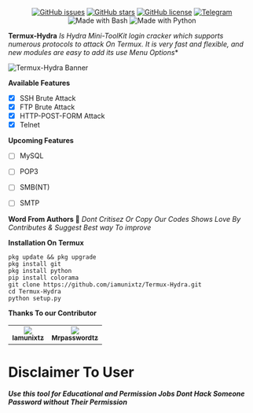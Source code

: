<p align="center">
  <a href="https://github.com/iamunixtz/Termux-Hydra/issues"><img src="https://img.shields.io/github/issues/iamunixtz/Termux-Hydra.svg" alt="GitHub issues"></a>
  <a href="https://github.com/iamunixtz/Termux-Hydra/stargazers"><img src="https://img.shields.io/github/stars/iamunixtz/Termux-Hydra.svg" alt="GitHub stars"></a>
  <a href="https://github.com/iamunixtz/Termux-Hydra/blob/master/LICENSE"><img src="https://img.shields.io/github/license/iamunixtz/Termux-Hydra.svg" alt="GitHub license"></a>
  <a href="https://t.me/bongocoders"><img src="https://img.shields.io/badge/Join%20Us%20On-Telegram-2599d2.svg" alt="Telegram"></a>
  <img src="https://img.shields.io/badge/Made%20with-Bash-1f425f.svg" alt="Made with Bash">
  <img src="https://img.shields.io/badge/Made%20with-Python-1f425f.svg" alt="Made with Python">
</p>

**Termux-Hydra**
*Is Hydra Mini-ToolKit login cracker which supports numerous protocols to attack On Termux. It is very fast and flexible, and new modules are easy to add its use Menu Options**

![Termux-Hydra Banner](https://github.com/iamunixtz/Termux-Hydra/blob/main/banner.png)

**Available Features**
- [x] SSH Brute Attack
- [x] FTP Brute Attack
- [x] HTTP-POST-FORM Attack
- [x] Telnet

**Upcoming Features**
- [ ] MySQL
- [ ] POP3
- [ ] SMB(NT)
- [ ] SMTP
      

**Word From Authors 📃**
*Dont Critisez Or Copy Our Codes Shows Love By Contributes & Suggest Best way To improve*

**Installation On Termux**
```
pkg update && pkg upgrade
pkg install git
pkg install python
pip install colorama
git clone https://github.com/iamunixtz/Termux-Hydra.git
cd Termux-Hydra
python setup.py
```
**Thanks To our Contributor**
<table>
  <tr align="center">
    <td><a href="https://github.com/iamunixtz"><img src="https://avatars.githubusercontent.com/u/152855414?v=4)" /><br /><sub><b>Iamunixtz</b></sub></a></td>

  <td><a href="https://github.com/Mrpasswordtz"><img src="https://avatars.githubusercontent.com/u/104827262?v=4" /><br /><sub><b>Mrpasswordtz</b></sub></a></td>
  </tr>
  </table>

# Disclaimer To User 
***Use this tool for Educational and Permission Jobs Dont Hack Someone Password without Their Permission***
